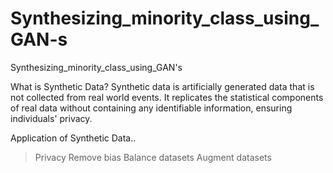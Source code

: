# Synthesizing_minority_class_using_GAN-s
Synthesizing_minority_class_using_GAN's

What is Synthetic Data?
Synthetic data is artificially generated data that is not collected from real world events. It replicates the statistical components of real data without containing any identifiable information, ensuring individuals' privacy.

Application of Synthetic Data..
> Privacy
> Remove bias
> Balance datasets
> Augment datasets
